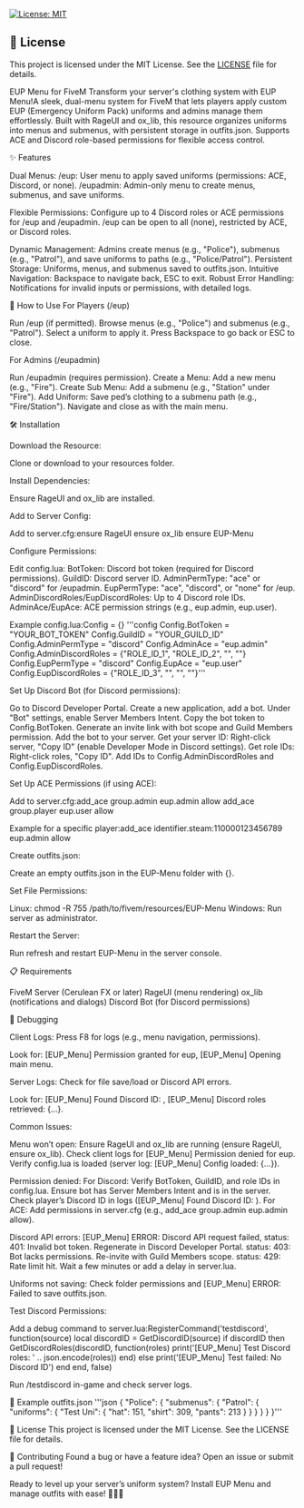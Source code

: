 [![License: MIT](https://img.shields.io/badge/License-MIT-yellow.svg)](https://opensource.org/licenses/MIT)
## 📜 License

This project is licensed under the MIT License. See the [LICENSE](LICENSE) file for details.

EUP Menu for FiveM
Transform your server's clothing system with EUP Menu!A sleek, dual-menu system for FiveM that lets players apply custom EUP (Emergency Uniform Pack) uniforms and admins manage them effortlessly. Built with RageUI and ox_lib, this resource organizes uniforms into menus and submenus, with persistent storage in outfits.json. Supports ACE and Discord role-based permissions for flexible access control.

✨ Features

Dual Menus:
/eup: User menu to apply saved uniforms (permissions: ACE, Discord, or none).
/eupadmin: Admin-only menu to create menus, submenus, and save uniforms.


Flexible Permissions:
Configure up to 4 Discord roles or ACE permissions for /eup and /eupadmin.
/eup can be open to all (none), restricted by ACE, or Discord roles.


Dynamic Management: Admins create menus (e.g., "Police"), submenus (e.g., "Patrol"), and save uniforms to paths (e.g., "Police/Patrol").
Persistent Storage: Uniforms, menus, and submenus saved to outfits.json.
Intuitive Navigation: Backspace to navigate back, ESC to exit.
Robust Error Handling: Notifications for invalid inputs or permissions, with detailed logs.


🚀 How to Use
For Players (/eup)

Run /eup (if permitted).
Browse menus (e.g., "Police") and submenus (e.g., "Patrol").
Select a uniform to apply it.
Press Backspace to go back or ESC to close.

For Admins (/eupadmin)

Run /eupadmin (requires permission).
Create a Menu: Add a new menu (e.g., "Fire").
Create Sub Menu: Add a submenu (e.g., "Station" under "Fire").
Add Uniform: Save ped’s clothing to a submenu path (e.g., "Fire/Station").
Navigate and close as with the main menu.


🛠️ Installation

Download the Resource:

Clone or download to your resources folder.


Install Dependencies:

Ensure RageUI and ox_lib are installed.


Add to Server Config:

Add to server.cfg:ensure RageUI
ensure ox_lib
ensure EUP-Menu




Configure Permissions:

Edit config.lua:
BotToken: Discord bot token (required for Discord permissions).
GuildID: Discord server ID.
AdminPermType: "ace" or "discord" for /eupadmin.
EupPermType: "ace", "discord", or "none" for /eup.
AdminDiscordRoles/EupDiscordRoles: Up to 4 Discord role IDs.
AdminAce/EupAce: ACE permission strings (e.g., eup.admin, eup.user).


Example config.lua:Config = {}
'''config Config.BotToken = "YOUR_BOT_TOKEN"
Config.GuildID = "YOUR_GUILD_ID"
Config.AdminPermType = "discord"
Config.AdminAce = "eup.admin"
Config.AdminDiscordRoles = {"ROLE_ID_1", "ROLE_ID_2", "", ""}
Config.EupPermType = "discord"
Config.EupAce = "eup.user"
Config.EupDiscordRoles = {"ROLE_ID_3", "", "", ""}'''




Set Up Discord Bot (for Discord permissions):

Go to Discord Developer Portal.
Create a new application, add a bot.
Under "Bot" settings, enable Server Members Intent.
Copy the bot token to Config.BotToken.
Generate an invite link with bot scope and Guild Members permission.
Add the bot to your server.
Get your server ID: Right-click server, "Copy ID" (enable Developer Mode in Discord settings).
Get role IDs: Right-click roles, "Copy ID".
Add IDs to Config.AdminDiscordRoles and Config.EupDiscordRoles.


Set Up ACE Permissions (if using ACE):

Add to server.cfg:add_ace group.admin eup.admin allow
add_ace group.player eup.user allow


Example for a specific player:add_ace identifier.steam:110000123456789 eup.admin allow




Create outfits.json:

Create an empty outfits.json in the EUP-Menu folder with {}.


Set File Permissions:

Linux: chmod -R 755 /path/to/fivem/resources/EUP-Menu
Windows: Run server as administrator.


Restart the Server:

Run refresh and restart EUP-Menu in the server console.




📋 Requirements

FiveM Server (Cerulean FX or later)
RageUI (menu rendering)
ox_lib (notifications and dialogs)
Discord Bot (for Discord permissions)


🐛 Debugging

Client Logs: Press F8 for logs (e.g., menu navigation, permissions).

Look for: [EUP_Menu] Permission granted for eup, [EUP_Menu] Opening main menu.


Server Logs: Check for file save/load or Discord API errors.

Look for: [EUP_Menu] Found Discord ID: <id>, [EUP_Menu] Discord roles retrieved: {...}.


Common Issues:

Menu won’t open:
Ensure RageUI and ox_lib are running (ensure RageUI, ensure ox_lib).
Check client logs for [EUP_Menu] Permission denied for eup.
Verify config.lua is loaded (server log: [EUP_Menu] Config loaded: {...}).


Permission denied:
For Discord: Verify BotToken, GuildID, and role IDs in config.lua.
Ensure bot has Server Members Intent and is in the server.
Check player’s Discord ID in logs ([EUP_Menu] Found Discord ID: <id>).
For ACE: Add permissions in server.cfg (e.g., add_ace group.admin eup.admin allow).


Discord API errors:
[EUP_Menu] ERROR: Discord API request failed, status: 401: Invalid bot token. Regenerate in Discord Developer Portal.
status: 403: Bot lacks permissions. Re-invite with Guild Members scope.
status: 429: Rate limit hit. Wait a few minutes or add a delay in server.lua.


Uniforms not saving: Check folder permissions and [EUP_Menu] ERROR: Failed to save outfits.json.


Test Discord Permissions:

Add a debug command to server.lua:RegisterCommand('testdiscord', function(source)
    local discordID = GetDiscordID(source)
    if discordID then
        GetDiscordRoles(discordID, function(roles)
            print('[EUP_Menu] Test Discord roles: ' .. json.encode(roles))
        end)
    else
        print('[EUP_Menu] Test failed: No Discord ID')
    end
end, false)


Run /testdiscord in-game and check server logs.




📝 Example outfits.json
'''json {
  "Police": {
    "submenus": {
      "Patrol": {
        "uniforms": {
          "Test Uni": {
            "hat": 151,
            "shirt": 309,
            "pants": 213
          }
        }
      }
    }
  }
}'''


📜 License
This project is licensed under the MIT License. See the LICENSE file for details.

🌟 Contributing
Found a bug or have a feature idea? Open an issue or submit a pull request!

Ready to level up your server’s uniform system? Install EUP Menu and manage outfits with ease! 🚓👨‍🚒